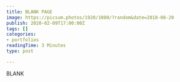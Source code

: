 ```yaml
---
title: BLANK PAGE
image: https://picsum.photos/1920/1080/?random&date=2018-08-20
publish: 2020-02-09T17:00:00Z
tags: []
categories:
- portfolios
readingTime: 3 Minutes
type: post

---
```

BLANK